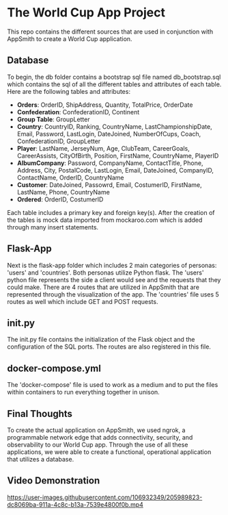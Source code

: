 # The World Cup App Project 
This repo contains the different sources that are used in conjunction with
AppSmith to create a World Cup application. 

## Database 
To begin, the db folder contains a bootstrap sql file named db_bootstrap.sql
which contains the sql of all the different tables and attributes of each table. Here are the following tables and attributes:

- **Orders**: OrderID, ShipAddress, Quantity, TotalPrice, OrderDate
- **Confederation**: ConfederationID, Continent
- **Group Table**: GroupLetter 
- **Country**: CountryID, Ranking, CountryName, LastChampionshipDate, Email, Password, LastLogin, DateJoined, NumberOfCups, Coach, ConfederationID, GroupLetter
- **Player**: LastName, JerseyNum, Age, ClubTeam, CareerGoals, CareerAssists, CityOfBirth, Position, FirstName, CountryName, PlayerID 
- **AlbumCompany**: Password, CompanyName, ContactTitle, Phone, Address, City, PostalCode, LastLogin, Email, DateJoined, CompanyID, ContactName, OrderID, CountryName
- **Customer**: DateJoined, Passowrd, Email, CostumerID, FirstName, LastName, Phone, CountryName
- **Ordered**: OrderID, CostumerID

Each table includes a primary key and foreign key(s). After the creation of the tables is mock data imported from mockaroo.com which is added through many insert statements. 

## Flask-App
Next is the flask-app folder which includes 2 main categories of personas: 'users' and 'countries'. Both personas utilize Python flask. The 'users' python file represents the side a client would see and the requests that they could make. There are 4 routes that are utilized in AppSmith that are represented through the visualization of the app. The 'countries' file uses 5 routes as well which include GET and POST requests. 

## init.py
The init.py file contains the initialization of the Flask object and the configuration of the SQL ports. The routes are also registered in this file. 

## docker-compose.yml
The 'docker-compose' file is used to work as a medium and to put the files within containers to run everything together in unison. 

## Final Thoughts 
To create the actual application on AppSmith, we used ngrok, a programmable network edge that adds connectivity, security, and observability to our World Cup app. Through the use of all these applications, we were able to create a functional, operational application that utilizes a database. 

## Video Demonstration
https://user-images.githubusercontent.com/106932349/205989823-dc8069ba-911a-4c8c-b13a-7539e4800f0b.mp4

